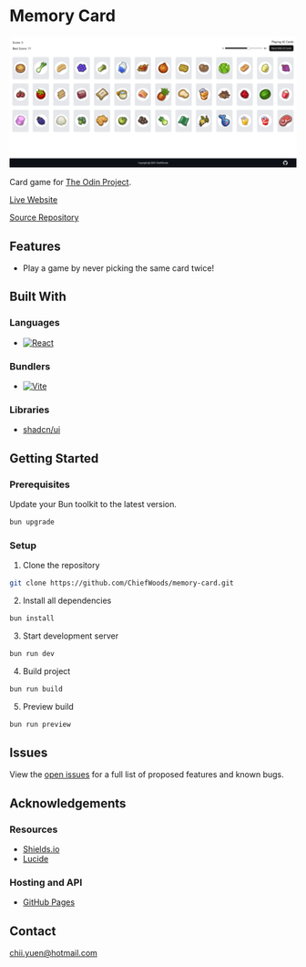 # Memory Card

![Preview](preview.png)

Card game for [The Odin Project](https://www.theodinproject.com/).

[Live Website](https://chiefwoods.github.io/memory-card/)

[Source Repository](https://github.com/ChiefWoods/memory-card)

## Features

- Play a game by never picking the same card twice!

## Built With

### Languages

- [![React](https://img.shields.io/badge/React-23272f?style=for-the-badge&logo=react&logoColor=#58c4dc)](https://react.dev/)

### Bundlers

- [![Vite](https://img.shields.io/badge/vite-fedd3a?style=for-the-badge&logo=vite)](https://vite.dev/)

### Libraries

- [shadcn/ui](https://ui.shadcn.com/)

## Getting Started

### Prerequisites

Update your Bun toolkit to the latest version.

```bash
bun upgrade
```

### Setup

1. Clone the repository

```bash
git clone https://github.com/ChiefWoods/memory-card.git
```

2. Install all dependencies

```bash
bun install
```

3. Start development server

```bash
bun run dev
```

4. Build project

```bash
bun run build
```

5. Preview build

```bash
bun run preview
```

## Issues

View the [open issues](https://github.com/ChiefWoods/memory-card/issues) for a full list of proposed features and known bugs.

## Acknowledgements

### Resources

- [Shields.io](https://shields.io/)
- [Lucide](https://lucide.dev/)

### Hosting and API

- [GitHub Pages](https://pages.github.com/)

## Contact

[chii.yuen@hotmail.com](mailto:chii.yuen@hotmail.com)
